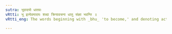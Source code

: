 ```yaml
---
sutra: भूवादयो धातवः
vRtti: भू इत्येवमादयः शब्दा क्रियावचना धातु संज्ञा भवन्ति ॥
vRtti_eng: The words beginning with _bhu_ 'to become,' and denoting action, are called _dhatu_ or verbal roots.

---
```


